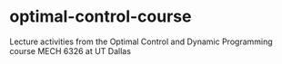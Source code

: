 # optimal-control-course
 Lecture activities from the Optimal Control and Dynamic Programming course MECH 6326 at UT Dallas
